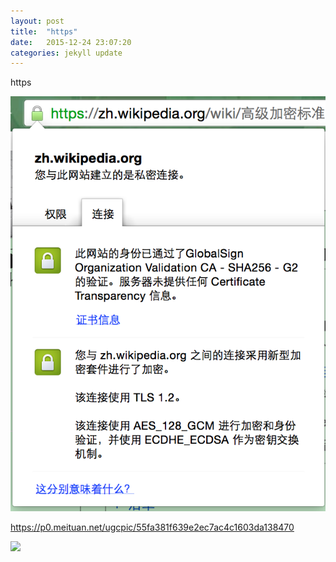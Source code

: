 ```yaml
---
layout: post
title:  "https"
date:   2015-12-24 23:07:20
categories: jekyll update
---
```

https


![https_info_on_wiki](/assets/images/https_info_on_wiki.png)

[http://op.baidu.com/2015/04/https-s01a01/]:http://op.baidu.com/2015/04/https-s01a01/

<https://p0.meituan.net/ugcpic/55fa381f639e2ec7ac4c1603da138470>

<img src="https://p0.meituan.net/ugcpic/55fa381f639e2ec7ac4c1603da138470"/>
